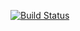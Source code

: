 [![Build Status](https://travis-ci.org/Numichi/szte2016fall.svg?branch=master)](https://travis-ci.org/Numichi/szte2016fall)
